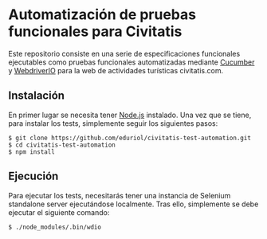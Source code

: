 # Automatización de pruebas funcionales para Civitatis
Este repositorio consiste en una serie de especificaciones funcionales ejecutables como pruebas funcionales automatizadas mediante [Cucumber](https://cucumber.io/) y [WebdriverIO](http://webdriver.io/) para la web de actividades turísticas civitatis.com.

## Instalación
En primer lugar se necesita tener [Node.js](https://nodejs.org/) instalado. Una vez que se tiene, para instalar los tests, simplemente seguir los siguientes pasos:
```
$ git clone https://github.com/eduriol/civitatis-test-automation.git
$ cd civitatis-test-automation
$ npm install
```
## Ejecución
Para ejecutar los tests, necesitarás tener una instancia de Selenium standalone server ejecutándose localmente. Tras ello, simplemente se debe ejecutar el siguiente comando:
```
$ ./node_modules/.bin/wdio
```
